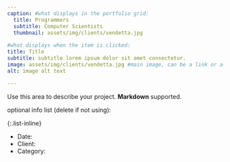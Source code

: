 ```yaml
---
caption: #what displays in the portfolio grid:
  title: Programmers
  subtitle: Computer Scientists
  thumbnail: assets/img/clients/vendetta.jpg
  
#what displays when the item is clicked:
title: Title
subtitle: subtitle lorem ipsum dolor sit amet consectetur.
image: assets/img/clients/vendetta.jpg #main image, can be a link or a file in assets/img/portfolio
alt: image alt text

---
```

Use this area to describe your project. **Markdown** supported.

optional info list (delete if not using):

{:.list-inline} 
- Date: 
- Client: 
- Category: 

